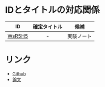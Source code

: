 # IDとタイトルの対応関係
|ID|確定タイトル|候補|
|:----:|:----:|:----:|
|[WsR5H5](https://github.com/DaikiMorita/pjt-novel/tree/main/novels/WsR5H5)|-|実験ノート|

# リンク
- [Github](https://github.com/DaikiMorita/pjt-novel)
- [論文](https://drive.google.com/drive/folders/1hYEqU2RyArl2LUT2mZ7aKgtLu_QfZifW?usp=sharing)